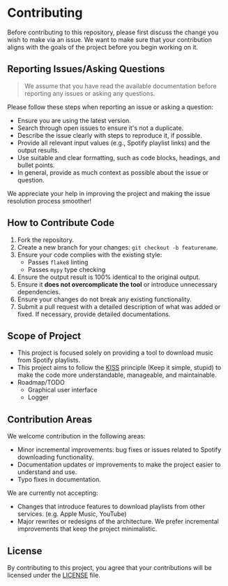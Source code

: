 # Contributing

Before contributing to this repository, please first discuss the change you wish to make via an issue. We want to make sure that your contribution aligns with the goals of the project before you begin working on it.

## Reporting Issues/Asking Questions
> We assume that you have read the available documentation before reporting any issues or asking any questions.

Please follow these steps when reporting an issue or asking a question:
- Ensure you are using the latest version.
- Search through open issues to ensure it's not a duplicate.
- Describe the issue clearly with steps to reproduce it, if possible.
- Provide all relevant input values (e.g., Spotify playlist links) and the output results.
- Use suitable and clear formatting, such as code blocks, headings, and bullet points.
- In general, provide as much context as possible about the issue or question.

We appreciate your help in improving the project and making the issue resolution process smoother!

## How to Contribute Code
1. Fork the repository.
2. Create a new branch for your changes: `git checkout -b featurename`.
3. Ensure your code complies with the existing style:
    - Passes `flake8` linting
    - Passes `mypy` type checking
4. Ensure the output result is 100% identical to the original output.
5. Ensure it **does not overcomplicate the tool** or introduce unnecessary dependencies.
6. Ensure your changes do not break any existing functionality.
7. Submit a pull request with a detailed description of what was added or fixed. If necessary, provide detailed documentations.

## Scope of Project
- This project is focused solely on providing a tool to download music from Spotify playlists.
- This project aims to follow the [KISS](https://en.wikipedia.org/wiki/KISS_principle) principle (Keep it simple, stupid) to make the code more understandable, manageable, and maintainable.
- Roadmap/TODO
    - Graphical user interface
    - Logger

## Contribution Areas
We welcome contribution in the following areas:
- Minor incremental improvements: bug fixes or issues related to Spotify downloading functionality.
- Documentation updates or improvements to make the project easier to understand and use.
- Typo fixes in documentation.

We are currently not accepting:
- Changes that introduce features to download playlists from other services. (e.g. Apple Music, YouTube)
- Major rewrites or redesigns of the architecture. We prefer incremental improvements that keep the project minimalistic.

## License
By contributing to this project, you agree that your contributions will be licensed under the [LICENSE](LICENSE) file.